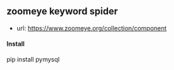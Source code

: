 ## zoomeye keyword spider

- url: https://www.zoomeye.org/collection/component

#### Install

pip install pymysql